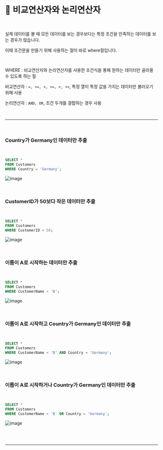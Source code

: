 # 🐬 비교연산자와 논리연산자  

<br>  

실제 데이터를 볼 때 모든 데이터를 보는 경우보다는 특정 조건을 만족하는 데이터를 보는 경우가 많습니다.  

이때 조건문을 만들기 위해 사용하는 절이 바로 where절입니다.  

<br>  

WHERE : 비교연산자와 논리연산자를 사용한 조건식을 통해 원하는 데이터만 골라올 수 있도록 하는 절  
 
비교연산자 : `=, <=, <, >=, >, <>`, 특정 열이 특정 값을 가지는 데이터만 불러오기 위해 사용  
 
논리연산자 : `AND, OR`, 조건 두개를 결합하는 경우 사용  

<br>  

***  

<br>  

### Country가 Germany인 데이터만 추출  

<br>  

```sql
SELECT * 
FROM Customers
WHERE Country = 'Germany';
```  

![image](https://github.com/nyamin9/SQL/assets/65170165/b3fe6e37-1008-4b2f-a5e5-543b87725f06)  

<br>  

### CustomerID가 50보다 작은 데이터만 추출  

<br>  

```sql
SELECT * 
FROM Customers
WHERE CustomerID < 50;
```  
![image](https://github.com/nyamin9/SQL/assets/65170165/abf6536b-c70a-4ce4-ad04-cd0cd25c4217)  

<br>  

### 이름이 A로 시작하는 데이터만 추출  

<br>  

```sql
SELECT * 
FROM Customers
WHERE CustomerName < 'B';
```  

![image](https://github.com/nyamin9/SQL/assets/65170165/ee6cc377-0900-4c09-afd5-2ab57f9c0293)  



<br>  

### 이름이 A로 시작하고 Country가 Germany인 데이터만 추출  

<br>  

```sql
SELECT * 
FROM Customers
WHERE CustomerName < 'B' AND Country = 'Germany';
```  

![image](https://github.com/nyamin9/SQL/assets/65170165/4d8dd855-6230-4d2e-8ad3-d91b96f7b341)  

 

<br>  

### 이름이 A로 시작하거나 Country가 Germany인 데이터만 추출  

<br>  

```sql
SELECT * 
FROM Customers
WHERE CustomerName < 'B' OR Country = 'Germany';
```  

![image](https://github.com/nyamin9/SQL/assets/65170165/a8e8ab64-1589-4728-bde8-afb1fbf8f69c)  

 





<br>    

<br>  

 

***  

